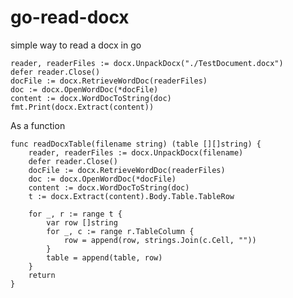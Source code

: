 # go-read-docx
simple way to read a docx in go


	reader, readerFiles := docx.UnpackDocx("./TestDocument.docx")
	defer reader.Close()
	docFile := docx.RetrieveWordDoc(readerFiles)
	doc := docx.OpenWordDoc(*docFile)
	content := docx.WordDocToString(doc)
	fmt.Print(docx.Extract(content))

As a function

	func readDocxTable(filename string) (table [][]string) {
		reader, readerFiles := docx.UnpackDocx(filename)
		defer reader.Close()
		docFile := docx.RetrieveWordDoc(readerFiles)
		doc := docx.OpenWordDoc(*docFile)
		content := docx.WordDocToString(doc)
		t := docx.Extract(content).Body.Table.TableRow
	
		for _, r := range t {
			var row []string
			for _, c := range r.TableColumn {
				row = append(row, strings.Join(c.Cell, ""))
			}
			table = append(table, row)
		}
		return
	}
